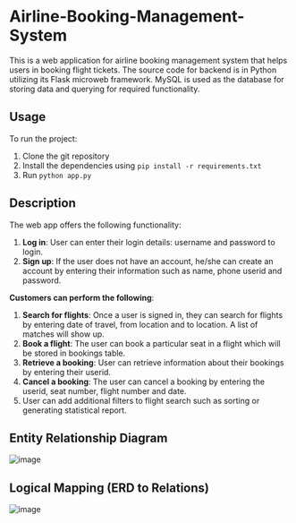 # Airline-Booking-Management-System

This is a web application for airline booking management system that helps users in booking flight tickets. The source code for backend is in Python utilizing its Flask microweb framework.
MySQL is used as the database for storing data and querying for required functionality.

## Usage

To run the project:

1. Clone the git repository
2. Install the dependencies using `pip install -r requirements.txt`
3. Run `python app.py`

## Description

The web app offers the following functionality:
1. **Log in**: User can enter their login details: username and password to login. 
2. **Sign up**: If the user does not have an account, he/she can create an account by entering their information such as name, phone userid and password.

**Customers can perform the following**:
1. **Search for flights**: Once a user is signed in, they can search for flights by entering date of travel, from location and to location. A list of matches will show up. 
2. **Book a flight**: The user can book a particular seat in a flight which will be stored in bookings table.
3. **Retrieve a booking**: User can retrieve information about their bookings by entering their userid.
4. **Cancel a booking**: The user can cancel a booking by entering the userid, seat number, flight number and date. 
5. User can add additional filters to flight search such as sorting or generating statistical report. 

## Entity Relationship Diagram

![image](https://user-images.githubusercontent.com/37876923/182477309-e0441d33-5bf1-4ab9-b0c5-5bb394bed168.png)

## Logical Mapping (ERD to Relations) 

![image](https://user-images.githubusercontent.com/37876923/182477393-8a3f8df1-f8c3-4c0b-b2cd-c4538fdc6caa.png)


